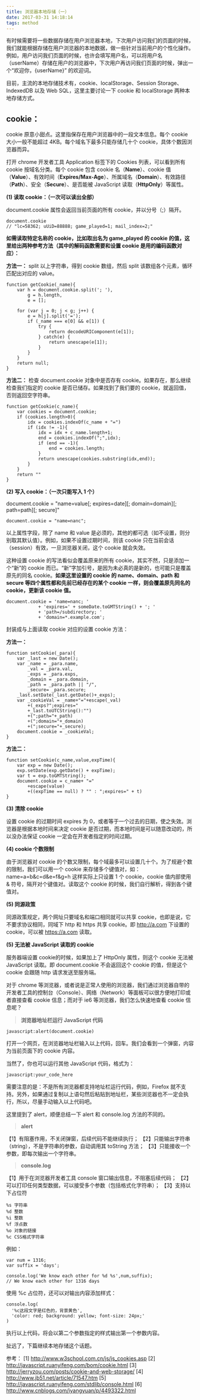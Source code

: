 ```yaml
---
title: 浏览器本地存储（一）
date: 2017-03-31 14:18:14
tags: method
---
```


有时候需要将一些数据存储在用户浏览器本地，下次用户访问我们的页面的时候，我们就能根据存储在用户浏览器的本地数据，做一些针对当前用户的个性化操作。例如，用户访问我们页面的时候，也许会填写用户名，可以将用户名（userName）存储在用户的浏览器中，下次用户再访问我们页面的时候，弹出一个“欢迎你，{userName}” 的欢迎词。

<!-- more -->

目前，主流的本地存储技术有，cookie、localStorage、Session Storage、IndexedDB 以及 Web SQL，这里主要讨论一下 cookie 和 localStorage 两种本地存储方式。

## cookie：

cookie 原意小甜点。这里指保存在用户浏览器中的一段文本信息。每个 cookie 大小一般不能超过 4KB。每个域名下最多只能存储几十个 cookie，具体个数因浏览器而异。

打开 chrome 开发者工具 Application 标签下的 Cookies 列表，可以看到所有 cookie 按域名分类。每个 cookie 包含 cookie 名（**Name**）、cookie 值（**Value**）、有效时间（**Expires/Max-Age**）、所属域名（**Domain**）、有效路径（**Path**）、安全（**Secure**）、是否能被 JavaScript 读取（**HttpOnly**）等属性。

**(1) 读取 cookie：（一次可以读出全部）**

document.cookie 属性会返回当前页面的所有 cookie，并以分号（;）隔开。

```
document.cookie
// "lc=58362; uUiD=88888; game_played=1; mail_index=2;"
```

**如需读取特定名称的 cookie，比如取出名为 game_played 的 cookie 的值，这里给出两种参考方法（其中的解码函数需要和设置 cookie 是用的编码函数对应）：**

**方法一：**
split 以上字符串，得到 cookie 数组，然后 split 该数组各个元素，循环匹配出对应的 value。

```
function getCookie(_name){
    var h = document.cookie.split('; '),
        g = h.length,
        e = [];

    for (var j = 0; j < g; j++) {
        e = h[j].split('=');
        if (_name === e[0] && e[1]) {
            try {
                return decodeURIComponent(e[1]);
            } catch(e) {
                return unescape(e[1]);
            }
        }
    }
    return null;
}
```

**方法二：**
检查 document.cookie 对象中是否存有 cookie。如果存在，那么继续检查我们指定的 cookie 是否已储存。如果找到了我们要的 cookie，就返回值，否则返回空字符串。

```
function getCookie(c_name){
    var cookies = document.cookie;
    if (cookies.length>0){
        idx = cookies.indexOf(c_name + "=")
        if (idx != -1){ 
            idx = idx + c_name.length+1; 
            end = cookies.indexOf(";",idx);
            if (end == -1){
                end = cookies.length;
            }
            return unescape(cookies.substring(idx,end));
        } 
    }
    return ""
}
```

**(2) 写入 cookie：（一次只能写入 1 个）**

document.cookie = "name=value[; expires=date][; domain=domain][; path=path][; secure]"

```
document.cookie = "name=nanc";
```

以上属性字段，除了 name 和 value 是必须的，其他的都可选（如不设置，则分别取其默认值）。例如，如果不设置过期时间，则该 cookie 只在当前会话（session）有效，一旦浏览器关闭，这个 cookie 就会失效。

这种设置 cookie 的写法看似会覆盖原来的所有 cookie，其实不然，只是添加一个“新”的 cookie 而已。“新”字加引号，是因为未必真的是新的，也可能只是覆盖原先的同名 cookie。**如果这里设置的 cookie 的 name、domain、path 和 secure 等四个属性都和先前已经存在的某个 cookie 一样，则会覆盖原先同名的 cookie，更新该 cookie 值。**

```
document.cookie = 'name=nanc; '
            + 'expires=' + someDate.toGMTString() + '; '
            + 'path=/subdirectory; '
            + 'domain=*.example.com';
```
封装成与上面读取 cookie 对应的设置 cookie 方法：

**方法一：**

```
function setCookie(_para){
    var _last = new Date();
    var _name = _para.name,
        _val = _para.val,
        _exps = _para.exps,
        _domain = _para.domain,
        _path = _para.path || "/",
        _secure= _para.secure;
    _last.setDate(_last.getDate()+_exps);
    var _cookieVal = _name+"="+escape(_val)
        +(_exps?";expires="
        +_last.toUTCString():"")
        +(";path="+_path)
        +(";domain="+_domain)
        +(";secure="+_secure);
    document.cookie = _cookieVal;
}
```

**方法二：**

```
function setCookie(c_name,value,expTime){
    var exp = new Date();
    exp.setDate(exp.getDate() + expTime);
    var t = exp.toGMTString();
    document.cookie = c_name+ "=" 
        +escape(value)
        +((expTime == null) ? "" : ";expires=" + t)
}
```

**(3) 清除 cookie**

设置 cookie 的过期时间 expires 为 0，或者等于一个过去的日期，使之失效。浏览器是根据本地时间来决定 cookie 是否过期，而本地时间是可以随意改动的，所以没办法保证 cookie 一定会在开发者指定的时间过期。

**(4) cookie 个数限制**

由于浏览器对 cookie 的个数又限制，每个域最多可以设置几十个。为了规避个数的限制，我们可以用一个 cookie 来存储多个键值对，如：name=a=b&c=d&e=f&g=h 这样实际上只设置 1 个 cookie，cookie 值内部使用 & 符号，隔开对个键值对。读取这个 cookie 的时候，我们自行解析，得到各个键值对。

**(5) 同源政策**

同源政策规定，两个网址只要域名和端口相同就可以共享 cookie，也即是说，它不要求协议相同，同域下 http 和 https 共享 cookie。即 http://a.com 下设置的 cookie，可以被 https://a.com 读取。

**(5) 无法被 JavaScript  读取的 cookie**

服务器端设置 cookie的时候，如果加上了 HttpOnly 属性，则这个 cookie 无法被 JavaScript 读取。即 document.cookie 不会返回这个 cookie 的值，但是这个 cookie 会跟随 http 请求发送至服务端。

对于 chrome 等浏览器，或者说是正常人使用的浏览器，我们通过浏览器自带的开发者工具的控制台（Console）、网络（Network）等面板可以很方便地打印或者直接查看 cookie 信息；而对于 ie6 等浏览器，我们怎么快速地查看 cookie 信息呢？

> **浏览器地址栏运行 JavaScript 代码**

```
javascript:alert(document.cookie)
```

打开一个网页，在浏览器地址栏输入以上代码，回车。我们会看到一个弹窗，内容为当前页面下的 cookie 内容。

当然了，你也可以运行其他 JavaScript 代码，格式为：

```
javascript:your_code_here
```

需要注意的是：不是所有浏览器都支持地址栏运行代码，例如，Firefox 就不支持。另外，如果通过复制以上语句然后粘贴到地址栏，某些浏览器也不一定会执行，所以，尽量手动输入以上代码吧。

这里提到了 alert，顺便总结一下 alert 和 console.log 方法的不同的。

> **alert**

【1】有阻塞作用，不关闭弹窗，后续代码不能继续执行；
【2】只能输出字符串（string），不是字符串的参数，自动调用其 toString 方法；
【3】只能接收一个参数，即每次输出一个字符串。

> **console.log**

【1】用于在浏览器开发者工具 console 窗口输出信息，不阻塞后续代码；
【2】可以打印任何类型数据，可以接受多个参数（包括格式化字符串）；
【3】支持以下占位符

```
%s 字符串
%d 整数
%i 整数
%f 浮点数
%o 对象的链接
%c CSS格式字符串
```

例如：

```
var num = 1316;
var suffix = 'days';

console.log('We know each other for %d %s',num,suffix);
// We know each other for 1316 days
```

使用 %c 占位符，还可以对输出内容添加样式：

```
console.log(
  '%c这段文字是红色的，背景黄色',
  'color: red; background: yellow; font-size: 24px;'
)
```

执行以上代码，将会以第二个参数指定的样式输出第一个参数内容。

扯远了，下篇继续本地存储这个话题。


参考：
[1] http://www.w3school.com.cn/js/js_cookies.asp
[2] http://javascript.ruanyifeng.com/bom/cookie.html
[3] http://jerryzou.com/posts/cookie-and-web-storage/
[4] http://www.jb51.net/article/71547.htm
[5] http://javascript.ruanyifeng.com/stdlib/console.html
[6] http://www.cnblogs.com/iyangyuan/p/4493322.html
